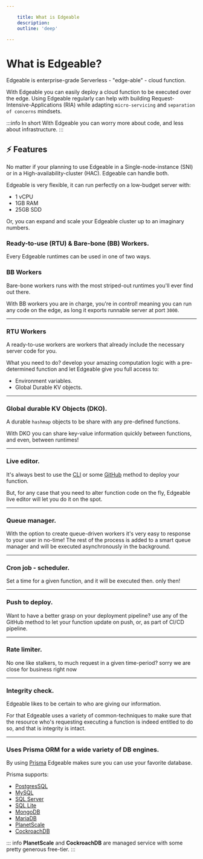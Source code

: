 ```yaml
---

    title: What is Edgeable
    description: 
    outline: 'deep'

---
```


# What is Edgeable?

Edgeable is enterprise-grade Serverless - "edge-able" - cloud function.

With Edgeable you can easily deploy a cloud function to be executed over the edge.
Using Edgeable regularly can help with building Request-Intensive-Applications (RIA) while adapting `micro-servicing` and `separation of concerns` mindsets.

:::info In short
With Edgeable you can worry more about code, and less about infrastructure.
:::

## ⚡️ Features

No matter if your planning to use Edgeable in a Single-node-instance (SNI) or in a High-availability-cluster (HAC). Edgeable can handle both.

Edgeable is very flexible, it can run perfectly on a low-budget server with:
- 1 vCPU
- 1GB RAM
- 25GB SDD

Or, you can expand and scale your Edgeable cluster up to an imaginary numbers.

### Ready-to-use (RTU) & Bare-bone (BB) Workers.

Every Edgeable runtimes can be used in one of two ways.

### BB Workers

Bare-bone workers runs with the most striped-out runtimes you'll ever find out there.

With BB workers you are in charge, you're in control! meaning you can run any code on the edge, as long it exports runnable server at port `3000`.

----

### RTU Workers

A ready-to-use workers are workers that already include the necessary server code for you.

What you need to do? develop your amazing computation logic with a pre-determined function and let
Edgeable give you full access to:

- Environment variables.
- Global Durable KV objects.

----

### Global durable KV Objects (DKO).

A durable `hashmap` objects to be share with any pre-defined functions.

With DKO you can share key-value information quickly between functions, and even, between runtimes!

----

### Live editor.

It's always best to use the [CLI](./via-cli.md) or some [GitHub](./via-github.md) method to deploy your function.

But, for any case that you need to alter function code on the fly, Edgeable live editor will let you do it on the spot.

----

### Queue manager.

With the option to create queue-driven workers it's very easy to response to your user in no-time!
The rest of the process is added to a smart queue manager and will be executed asynchronously in the background.

----

### Cron job - scheduler.

Set a time for a given function, and it will be executed then. only then!

----

### Push to deploy.

Want to have a better grasp on your deployment pipeline? use any of the GitHub method
to let your function update on push, or, as part of CI/CD pipeline.

----

### Rate limiter.

No one like stalkers, to much request in a given time-period? sorry we are close for business right now

----

### Integrity check.

Edgeable likes to be certain to who are giving our information.

For that Edgeable uses a variety of common-techniques to make sure that the resource who's requesting executing a function is indeed entitled to do so,
and that is integrity is intact.

----

### Uses Prisma ORM for a wide variety of DB engines.

By using [Prisma](https://www.prisma.io/) Edgeable makes sure you can use your favorite database.

Prisma supports:

- [PostgresSQL](https://www.postgresql.org/)
- [MySQL](https://www.mysql.com/)
- [SQL Server](https://www.microsoft.com/en-us/sql-server)
- [SQL Lite](https://www.sqlite.org/index.html)
- [MongoDB](https://www.mongodb.com/)
- [MariaDB](https://mariadb.com/)
- [PlanetScale](https://planetscale.com/)
- [CockroachDB](https://www.cockroachlabs.com/)

::: info
**PlanetScale** and **CockroachDB** are managed service with some pretty generous free-tier.
:::
